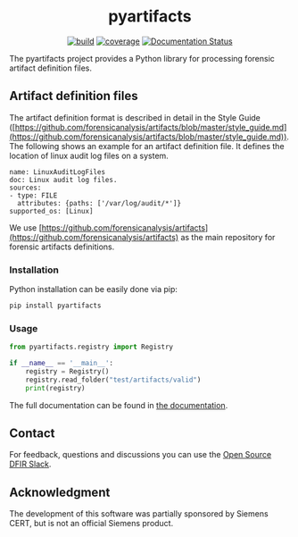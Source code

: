 <h1 align="center">pyartifacts</h1>

<p  align="center">
 <a href="https://github.com/forensicanalysis/pyartifacts/actions"><img src="https://github.com/forensicanalysis/pyartifacts/workflows/CI/badge.svg" alt="build" /></a>
 <a href="https://codecov.io/gh/forensicanalysis/pyartifacts"><img src="https://codecov.io/gh/forensicanalysis/pyartifacts/branch/master/graph/badge.svg" alt="coverage" /></a>
 <a href='https://pyartifacts.readthedocs.io/en/latest/?badge=latest'><img src='https://readthedocs.org/projects/pyartifacts/badge/?version=latest' alt='Documentation Status' /></a>
</p>


The pyartifacts project provides a Python library for processing
forensic artifact definition files.

## Artifact definition files
The artifact definition format is described in detail in the Style Guide ([https://github.com/forensicanalysis/artifacts/blob/master/style_guide.md](https://github.com/forensicanalysis/artifacts/blob/master/style_guide.md)).
The following shows an example for an artifact definition file. It defines the
location of linux audit log files on a system.

```
name: LinuxAuditLogFiles
doc: Linux audit log files.
sources:
- type: FILE
  attributes: {paths: ['/var/log/audit/*']}
supported_os: [Linux]
```

We use [https://github.com/forensicanalysis/artifacts](https://github.com/forensicanalysis/artifacts) as the main repository for
forensic artifacts definitions.

### Installation

Python installation can be easily done via pip:

```bash
pip install pyartifacts
```

### Usage

```python
from pyartifacts.registry import Registry

if __name__ == '__main__':
    registry = Registry()
    registry.read_folder("test/artifacts/valid")
    print(registry)
```

The full documentation can be found in [the documentation](https://forensicanalysis.github.io/artifactlib/pyartifacts/docs/html).


## Contact

For feedback, questions and discussions you can use the [Open Source DFIR Slack](https://github.com/open-source-dfir/slack).

## Acknowledgment

The development of this software was partially sponsored by Siemens CERT, but
is not an official Siemens product.
